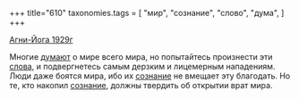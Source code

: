 +++
title="610"
taxonomies.tags = [
 "мир",
 "сознание",
 "слово",
 "дума",
]
+++

[Агни-Йога 1929г](/agni/1929)

Многие [думают](/tags/дума) о мире всего мира, но попытайтесь произнести эти [слова](/tags/слово), и подвергнетесь самым дерзким и лицемерным нападениям. Люди даже боятся мира, ибо их [сознание](/tags/сознание) не вмещает эту благодать. Но те, кто накопил [сознание](/tags/сознание), должны твердить об открытии врат мира.